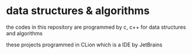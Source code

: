 # data structures & algorithms
the codes  in this repository are programmed by c, c++ for data structures and algorithms 

these projects programmed in CLion which is a IDE by JetBrains
